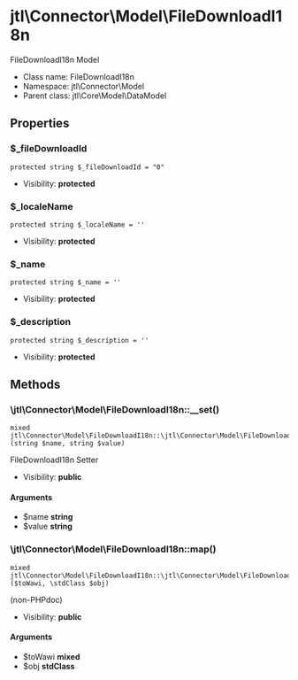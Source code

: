 jtl\Connector\Model\FileDownloadI18n
===============

FileDownloadI18n Model




* Class name: FileDownloadI18n
* Namespace: jtl\Connector\Model
* Parent class: jtl\Core\Model\DataModel





Properties
----------


### $_fileDownloadId

```
protected string $_fileDownloadId = "0"
```





* Visibility: **protected**


### $_localeName

```
protected string $_localeName = ''
```





* Visibility: **protected**


### $_name

```
protected string $_name = ''
```





* Visibility: **protected**


### $_description

```
protected string $_description = ''
```





* Visibility: **protected**


Methods
-------


### \jtl\Connector\Model\FileDownloadI18n::__set()

```
mixed jtl\Connector\Model\FileDownloadI18n::\jtl\Connector\Model\FileDownloadI18n::__set()(string $name, string $value)
```

FileDownloadI18n Setter



* Visibility: **public**

#### Arguments

* $name **string**
* $value **string**



### \jtl\Connector\Model\FileDownloadI18n::map()

```
mixed jtl\Connector\Model\FileDownloadI18n::\jtl\Connector\Model\FileDownloadI18n::map()($toWawi, \stdClass $obj)
```

(non-PHPdoc)



* Visibility: **public**

#### Arguments

* $toWawi **mixed**
* $obj **stdClass**



